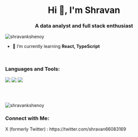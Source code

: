 <h1 align="center">Hi 👋, I'm Shravan</h1>
<h3 align="center">A data analyst and full stack enthusiast</h3>

<p align="left"> <img src="https://komarev.com/ghpvc/?username=shravankshenoy&label=Profile%20views&color=0e75b6&style=flat" alt="shravankshenoy" /> </p>

- 🌱 I’m currently learning **React, TypeScript**

<br>



<h3 align="left">Languages and Tools:</h3>
<p align="left"> 
  <img src="https://img.shields.io/badge/Python-FFD43B?style=for-the-badge&logo=python&logoColor=blue" />
  <img src="https://img.shields.io/badge/Pandas-2C2D72?style=for-the-badge&logo=pandas&logoColor=white" />
  <img src="https://img.shields.io/badge/JavaScript-323330?style=for-the-badge&logo=javascript&logoColor=F7DF1E" />

</p>

<br>
<br>

<p><img align="center" src="https://github-readme-stats.vercel.app/api?username=shravankshenoy&theme=prussian&show_icons=true&locale=en" alt="shravankshenoy" /></p>

<h3 align="left">Connect with Me:</h3>
X (formerly Twitter) : https://twitter.com/shravan66083169

<!--
**shravankshenoy/shravankshenoy** is a ✨ _special_ ✨ repository because its `README.md` (this file) appears on your GitHub profile.

Here are some ideas to get you started:

- 🔭 I’m currently working on ...
- 🌱 I’m currently learning ...
- 👯 I’m looking to collaborate on ...
- 🤔 I’m looking for help with ...
- 💬 Ask me about ...
- 📫 How to reach me: ...
- 😄 Pronouns: ...
- ⚡ Fun fact: ...
-->
